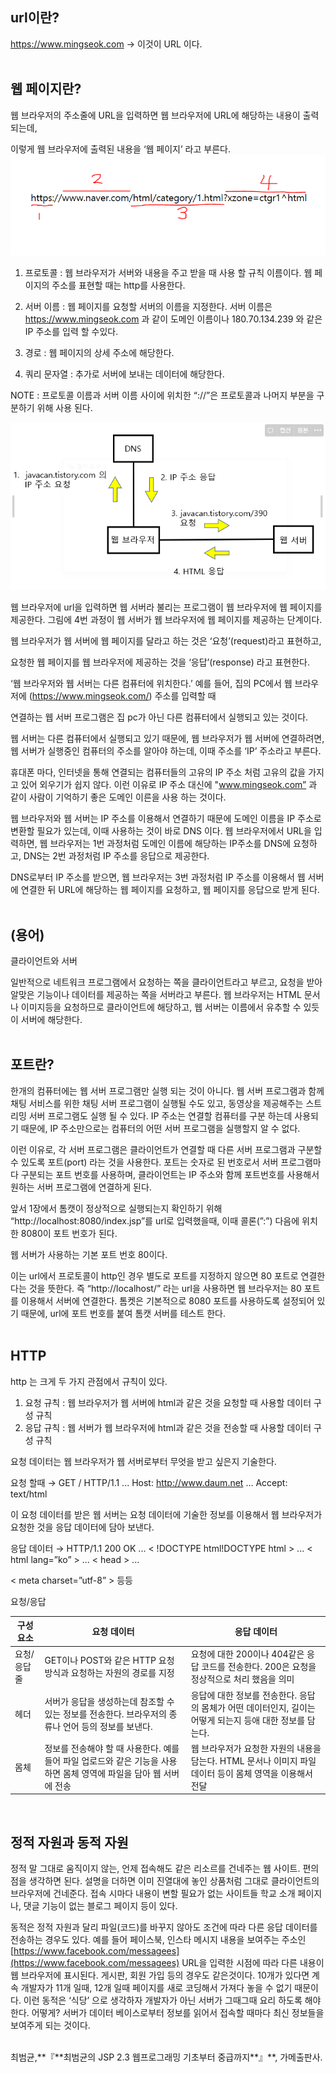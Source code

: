 ## url이란?

https://www.mingseok.com → 이것이 URL 이다.
<br/><br/>
## 웹 페이지란?

웹 브라우저의 주소줄에 URL을 입력하면 웹 브라우저에 URL에 해당하는 내용이 출력되는데,

이렇게 웹 브라우저에 출력된 내용을 ‘웹 페이지’ 라고 부른다.![이미지](/programming/img/사진1.PNG)
1. 프로토콜 : 웹 브라우저가 서버와 내용을 주고 받을 때 사용 할 규칙 이름이다. 웹 페이지의 주소를 표현할 때는 http를 사용한다.

1. 서버 이름 : 웹 페이지를 요청할 서버의 이름을 지정한다. 서버 이름은 https://www.mingseok.com 과 같이 도메인 이름이나 180.70.134.239 와 같은 IP 주소를 입력 할 수있다.

1. 경로 : 웹 페이지의 상세 주소에 해당한다.
2. 쿼리 문자열 : 추가로 서버에 보내는 데이터에 해당한다.

NOTE : 프로토콜 이름과 서버 이름 사이에 위치한 “://”은 프로토콜과 나머지 부분을 
             구분하기 위해 사용 된다.

![이미지](/programming/img/사진2.PNG)

웹 브라우저에 url을 입력하면 웹 서버라 불리는 프로그램이 웹 브라우저에 웹 페이지를 제공한다. 그림에 4번 과정이 웹 서버가 웹 브라우저에 웹 페이지를 제공하는 단계이다.

웹 브라우저가 웹 서버에 웹 페이지를 달라고 하는 것은 ‘요청’(request)라고 표현하고,

요청한 웹 페이지를 웹 브라우저에 제공하는 것을 ‘응답’(response) 라고 표현한다.

‘웹 브라우저와 웹 서버는 다른 컴퓨터에 위치한다.’ 예를 들어, 집의 PC에서 웹 브라우저에 (https://www.mingseok.com/) 주소를 입력할 때 

연결하는 웹 서버 프로그램은 집 pc가 아닌 다른 컴퓨터에서 실행되고 있는 것이다. 

웹 서버는 다른 컴퓨터에서 실행되고 있기 때문에, 웹 브라우저가 웹 서버에 연결하려면, 웹 서버가 실행중인 컴퓨터의 주소를 알아야 하는데, 이때 주소를 ‘IP’ 주소라고 부른다. 

휴대폰 마다, 인터넷을 통해 연결되는 컴퓨터들의 고유의 IP 주소 처럼 고유의 값을 가지고 있어 외우기가 쉽지 않다. 이런 이유로 IP 주소 대신에 "www.mingseok.com” 과 같이 사람이 기억하기 좋은 도메인 이른을 사용 하는 것이다.

웹 브라우저와 웹 서버는 IP 주소를 이용해서 연결하기 때문에 도메인 이름을 IP 주소로 변환할 필요가 있는데, 이때 사용하는 것이 바로 DNS 이다. 웹 브라우저에서 URL을 입력하면, 웹 브라우저는 1번  과정처럼 도메인 이름에 해당하는 IP주소를 DNS에 요청하고, DNS는 2번 과정처럼 IP 주소를 응답으로 제공한다.

DNS로부터 IP 주소를 받으면, 웹 브라우저는 3번 과정처럼 IP 주소를 이용해서 웹 서버에 연결한 뒤 URL에 해당하는 웹 페이지를 요청하고, 웹 페이지를 응답으로 받게 된다.
<br/>
<br/>
## (용어)
클라이언트와 서버

일반적으로 네트워크 프로그램에서 요청하는 쪽을 클라이언트라고 부르고, 요청을 받아 알맞은 기능이나 데이터를 제공하는 쪽을 서버라고 부른다. 웹 브라우저는 HTML 문서나 이미지등을 요청하므로 클라이언트에 해당하고, 웹 서버는 이름에서 유추할 수 있듯이 서버에 해당한다.
<br/>
<br/>
## 포트란?

한개의 컴퓨터에는 웹 서버 프로그램만 실행 되는 것이 아니다. 웹 서버 프로그램과 함께 채팅 서비스를 위한 채팅 서버 프로그램이 실행될 수도 있고, 동영상을 제공해주는 스트리밍 서버 프로그램도 실행 될 수 있다. IP 주소는 연결할 컴퓨터를 구분 하는데 사용되기 때문에, IP 주소만으로는 컴퓨터의 어떤 서버 프로그램을 실행할지 알 수 없다.

이런 이유로, 각 서버 프로그램은 클라이언트가 연결할 때 다른 서버 프로그램과 구분할 수 있도록 포트(port) 라는 것을 사용한다. 포트는 숫자로 된 번호로서 서버 프로그램마다 구분되는 포트 번호를 사용하며, 클라이언트는 IP 주소와 함께 포트번호를 사용해서 원하는 서버 프로그램에 연결하게 된다.

앞서 1장에서 톰캣이 정상적으로 실행되는지 확인하기 위해 “http://localhost:8080/index.jsp”를 url로 입력했을때, 이때 콜론(”:”) 다음에 위치한 8080이 포트 번호가 된다.

웹 서버가 사용하는 기본 포트 번호 80이다. 

이는 url에서 프로토콜이 http인 경우 별도로 포트를 지정하지 않으면 80 포트로 연결한다는 것을 뜻한다. 즉 “http://localhost/” 라는 url을 사용하면 웹 브라우저는 80 포트를 이용해서 서버에 연결한다. 톰켓은 기본적으로 8080 포트를 사용하도록 설정되어 있기 때문에, url에 포트 번호를 붙여 톰캣 서버를 테스트 한다.
<br/>
<br/>
## HTTP

http 는 크게 두 가지 관점에서 규칙이 있다.

1. 요청 규칙 : 웹 브라우저가 웹 서버에 html과 같은 것을 요청할 때 사용할 데이터 구성 규칙
2. 응답 규칙 : 웹 서버가 웹 브라우저에 html과 같은 것을 전송할 때 사용할 데이터 구성 규칙

요청 데이터는 웹 브라우저가 웹 서버로부터 무엇을 받고 싶은지 기술한다.

요청 할때 →  GET / HTTP/1.1 ...  Host: http://www.daum.net ... Accept: text/html  

이 요청 데이터를 받은 웹 서버는 요청 데이터에 기술한 정보를 이용해서 웹 브라우저가 요청한 것을 응답 데이터에 담아 보낸다.

응답 데이터 → HTTP/1.1 200 OK ... < !DOCTYPE html!DOCTYPE html > ... < html lang=”ko” > ... < head > ...

< meta charset=”utf-8” > 등등

요청/응답 

| 구성 요소 | 요청 데이터 | 응답 데이터 |
| --- | --- | --- |
| 요청/응답 줄 | GET이나 POST와 같은 HTTP 요청 방식과 요청하는 자원의 경로를 지정 | 요청에 대한 200이나 404같은 응답 코드를 전송한다. 200은 요청을 정상적으로 처리 했음을 의미 |
| 헤더 | 서버가 응답을 생성하는데 참조할 수 있는 정보를 전송한다. 브라우저의 종류나 언어 등의 정보를 보낸다. | 응답에 대한 정보를 전송한다. 응답의 몸체가 어떤 데이터인지, 길이는 어떻게 되는지 등애 대한 정보를 담는다. |
| 몸체 | 정보를 전송해야 할 때 사용한다. 예를 들어 파일 업로드와 같은 기능을 사용하면 몸체 영역에 파일을 담아 웹 서버에 전송 | 웹 브라우저가 요청한 자원의 내용을 담는다. HTML 문서나 이미지 파일 데이터 등이 몸체 영역을 이용해서 전달
<br/>

## 정적 자원과 동적 자원
정적 말 그대로 움직이지 않는, 언제 접속해도 같은 리소르를 건네주는 웹 사이트. 편의점을 생각하면 된다. 설명을 더하면 이미 진열대에 놓인 상품처럼 그대로 클라이언트의 브라우저에 건네준다.  접속 시마다 내용이 변할 필요가 없는 사이트들 학교 소개 페이지나, 댓글 기능이 없는 블로그 페이지 등이 있다.

동적은 정적 자원과 달리 파일(코드)를 바꾸지 않아도 조건에 따라 다른 응답 데이터를 전송하는 경우도 있다. 예를 들어 페이스북, 인스타 메시지 내용을 보여주는 주소인 [https://www.facebook.com/messagees](https://www.facebook.com/messagees) URL을 입력한 시점에 따라 다른 내용이 웹 브라우저에 표시된다. 게시판, 회원 가입 등의 경우도 같은것이다. 10개가 있다면 계속 개발자가 11개 일때, 12개 일때 페이지를 새로 코딩해서 가져다 놓을 수 없기 때문이다. 이런 동적은 ‘식당’ 으로 생각하자 개발자가 아닌 서버가 그때그때 요리 하도록 해야 한다.  어떻게? 서버가 데이터 베이스로부터 정보를 읽어서 접속할 때마다 최신 정보들을 보여주게 되는 것이다.

  
  <br/>
최범균,**『**최범균의 JSP 2.3 웹프로그래밍 기초부터 중급까지**』**, 가메출판사.
